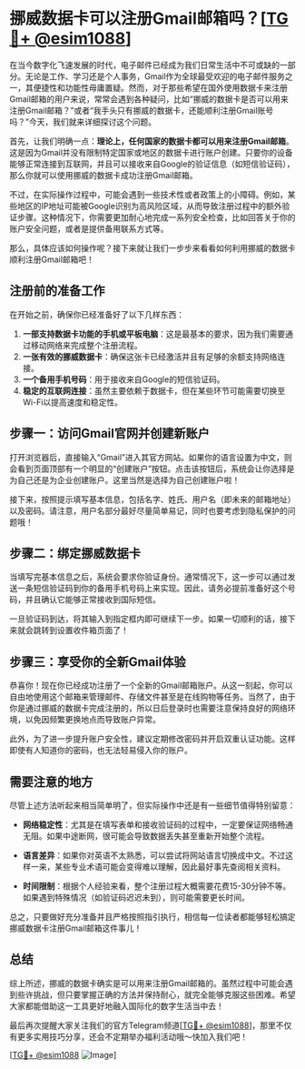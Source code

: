 # 挪威数据卡可以注册Gmail邮箱吗？[[TG💪+ @esim1088](https://t.me/s/esim1088)]

在当今数字化飞速发展的时代，电子邮件已经成为我们日常生活中不可或缺的一部分。无论是工作、学习还是个人事务，Gmail作为全球最受欢迎的电子邮件服务之一，其便捷性和功能性毋庸置疑。然而，对于那些希望在国外使用数据卡来注册Gmail邮箱的用户来说，常常会遇到各种疑问，比如“挪威的数据卡是否可以用来注册Gmail邮箱？”或者“我手头只有挪威的数据卡，还能顺利注册Gmail账号吗？”今天，我们就来详细探讨这个问题。

首先，让我们明确一点：**理论上，任何国家的数据卡都可以用来注册Gmail邮箱**。这是因为Gmail并没有限制特定国家或地区的数据卡进行账户创建。只要你的设备能够正常连接到互联网，并且可以接收来自Google的验证信息（如短信验证码），那么你就可以使用挪威的数据卡成功注册Gmail邮箱。

不过，在实际操作过程中，可能会遇到一些技术性或者政策上的小障碍。例如，某些地区的IP地址可能被Google识别为高风险区域，从而导致注册过程中的额外验证步骤。这种情况下，你需要更加耐心地完成一系列安全检查，比如回答关于你的账户安全问题，或者是提供备用联系方式等。

那么，具体应该如何操作呢？接下来就让我们一步步来看看如何利用挪威的数据卡顺利注册Gmail邮箱吧！

## 注册前的准备工作

在开始之前，确保你已经准备好了以下几样东西：

1. **一部支持数据卡功能的手机或平板电脑**：这是最基本的要求，因为我们需要通过移动网络来完成整个注册流程。
2. **一张有效的挪威数据卡**：确保这张卡已经激活并且有足够的余额支持网络连接。
3. **一个备用手机号码**：用于接收来自Google的短信验证码。
4. **稳定的互联网连接**：虽然主要依赖于数据卡，但在某些环节可能需要切换至Wi-Fi以提高速度和稳定性。

## 步骤一：访问Gmail官网并创建新账户

打开浏览器后，直接输入“Gmail”进入其官方网站。如果你的语言设置为中文，则会看到页面顶部有一个明显的“创建账户”按钮。点击该按钮后，系统会让你选择是为自己还是为企业创建账户。这里当然是选择为自己创建账户啦！

接下来，按照提示填写基本信息，包括名字、姓氏、用户名（即未来的邮箱地址）以及密码。请注意，用户名部分最好尽量简单易记，同时也要考虑到隐私保护的问题哦！

## 步骤二：绑定挪威数据卡

当填写完基本信息之后，系统会要求你验证身份。通常情况下，这一步可以通过发送一条短信验证码到你的备用手机号码上来实现。因此，请务必提前准备好这个号码，并且确认它能够正常接收到国际短信。

一旦验证码到达，将其输入到指定框内即可继续下一步。如果一切顺利的话，接下来就会跳转到设置收件箱页面了！

## 步骤三：享受你的全新Gmail体验

恭喜你！现在你已经成功注册了一个全新的Gmail邮箱账户。从这一刻起，你可以自由地使用这个邮箱来管理邮件、存储文件甚至是在线购物等任务。当然了，由于你是通过挪威的数据卡完成注册的，所以日后登录时也需要注意保持良好的网络环境，以免因频繁更换地点而导致账户异常。

此外，为了进一步提升账户安全性，建议定期修改密码并开启双重认证功能。这样即使有人知道你的密码，也无法轻易侵入你的账户。

## 需要注意的地方

尽管上述方法听起来相当简单明了，但实际操作中还是有一些细节值得特别留意：

- **网络稳定性**：尤其是在填写表单和接收验证码的过程中，一定要保证网络畅通无阻。如果中途断网，很可能会导致数据丢失甚至重新开始整个流程。
  
- **语言差异**：如果你对英语不太熟悉，可以尝试将网站语言切换成中文。不过这样一来，某些专业术语可能会变得难以理解，因此最好事先查阅相关资料。

- **时间限制**：根据个人经验来看，整个注册过程大概需要花费15-30分钟不等。如果遇到特殊情况（如验证码迟迟未到），则可能需要更长时间。

总之，只要做好充分准备并且严格按照指引执行，相信每一位读者都能够轻松搞定挪威数据卡注册Gmail邮箱这件事儿！

## 总结

综上所述，挪威的数据卡确实是可以用来注册Gmail邮箱的。虽然过程中可能会遇到些许挑战，但只要掌握正确的方法并保持耐心，就完全能够克服这些困难。希望大家都能借助这一工具更好地融入国际化的数字生活当中去！

最后再次提醒大家关注我们的官方Telegram频道[[TG💪+ @esim1088](https://t.me/s/esim1088)]，那里不仅有更多实用技巧分享，还会不定期举办福利活动哦～快加入我们吧！

[[TG💪+ @esim1088](https://t.me/s/esim1088) ![Image](https://i.postimg.cc/4NQfJmqS/Snipaste-2025-05-13-00-14-12.png)]